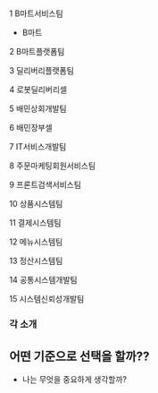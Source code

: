 ## 

1	B마트서비스팀	 

- B마트


2	B마트플랫폼팀	 

3	딜리버리플랫폼팀	

4	로봇딜리버리셀	

5	배민상회개발팀	

6	배민장부셀	

7	IT서비스개발팀	

8	주문마케팅회원서비스팀	

9	프론트검색서비스팀	

10	상품시스템팀	

11	결제시스템팀	

12	메뉴시스템팀	

13	정산시스템팀	

14	공통시스템개발팀	

15	시스템신뢰성개발팀  

### 각 소개




## 어떤 기준으로 선택을 할까??
- 나는 무엇을 중요하게 생각할까? 